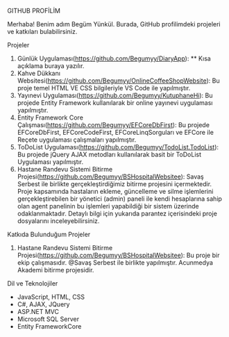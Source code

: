GITHUB PROFİLİM

Merhaba! Benim adım Begüm Yünkül. Burada, GitHub profilimdeki projeleri ve katkıları bulabilirsiniz.

Projeler

1. Günlük Uygulaması(https://github.com/Begumyy/DiaryApp): ** Kısa açıklama buraya yazılır.
2. Kahve Dükkanı Websitesi(https://github.com/Begumyy/OnlineCoffeeShopWebsite): Bu proje temel HTML VE CSS bilgileriyle VS Code ile yapılmıştır.
3. Yayınevi Uygulaması(https://github.com/Begumyy/KutuphaneHi): Bu projede Entity Framework kullanılarak bir online yayınevi uygulaması yapılmıştır.
4. Entity Framework Core Çalışması(https://github.com/Begumyy/EFCoreDbFirst): Bu projede EFCoreDbFirst, EFCoreCodeFirst, EFCoreLinqSorguları ve EFCore ile Reçete uygulaması çalışmaları yapılmıştır.
5. ToDoList Uygulaması(https://github.com/Begumyy/TodoList.TodoList): Bu projede jQuery AJAX metodları kullanılarak basit bir ToDoList Uygulaması yapılmıştır.
6. Hastane Randevu Sistemi Bitirme Projesi(https://github.com/Begumyy/BSHospitalWebsitee): Savaş Serbest ile birlikte gerçekleştirdiğimiz bitirme projesini içermektedir. Proje kapsamında hastaların ekleme, güncelleme ve silme işlemlerini gerçekleştirebilen bir yönetici (admin) paneli ile kendi hesaplarına sahip olan agent panelinin bu işlemleri yapabildiği bir sistem üzerinde odaklanmaktadır. Detaylı bilgi için yukarıda parantez içerisindeki proje dosyalarını inceleyebilirsiniz.

Katkıda Bulunduğum Projeler

1. Hastane Randevu Sistemi Bitirme Projesi(https://github.com/Begumyy/BSHospitalWebsitee): Bu proje bir ekip çalışmasıdır. @Savaş Serbest ile birlikte yapılmıştır. Acunmedya Akademi bitirme projesidir.

Dil ve Teknolojiler
- JavaScript, HTML, CSS
- C#, AJAX, JQuery
- ASP.NET MVC
- Microsoft SQL Server
- Entity FrameworkCore

